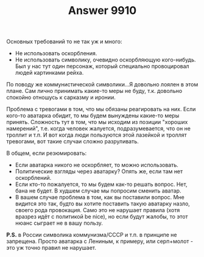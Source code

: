 ﻿---
title: "Answer 9910"
se.owner.user_id: 15479
se.owner.display_name: "Suvitruf says Reinstate Monica"
se.owner.link: "https://ru.meta.stackoverflow.com/users/15479/suvitruf-says-reinstate-monica"
se.answer_id: 9910
se.question_id: 9908
se.post_type: answer
se.score: 20
se.is_accepted: True
---
<p>Основных требований то не так уж и много:</p>

<ul>
<li>Не использовать оскорбления.</li>
<li>Не использовать символику, очевидно оскорбляющую кого-нибудь. Был у нас тут один персонаж, который специально провоцировал людей картинками рейха.</li>
</ul>

<p>По поводу же коммунистической символики...Я довольно лоялен в этом плане. Сам лично принимать какие-то меры не буду, т.к. довольно спокойно отношусь к сарказму и иронии. </p>

<p>Проблема с тревогами в том, что мы обязаны реагировать на них. Если кого-то аватарка обидит, то мы будем вынуждены какие-то меры принять. Сложность тут в том, что мы исходим из позиции "хороших намерений", т.е. когда человек жалуется, подразумевается, что он не троллит и т.п. И вот когда люди пользуются этой лазейкой и троллят тревогами, вот такие случаи сложно разруливать.</p>

<p>В общем, если резюмировать:</p>

<ul>
<li>Если аватарка никого не оскорбляет, то можно использовать.</li>
<li>Политические взгляды через аватарку? Опять же, если там нет оскорблений.</li>
<li>Если кто-то пожалуется, то мы будем как-то решать вопрос. Нет, бана не будет. В худшем случае мы попросим сменить аватар.</li>
<li>В вашем случае проблема в том, как вы поставили вопрос. Мне видится это так, будто вы хотите поставить такую аватарку назло, своего рода провокация. Само это не нарушает правила (хотя вразрез идёт с политикой be nice), но если будут жалобы, то этот нюанс сыграет не в вашу пользу.</li>
</ul>

<p><strong>P.S.</strong> в России символика коммунизма/СССР и т.п. в принципе не запрещена. Просто аватарка с Лениным, к примеру, или серп+молот - это уж точно правил не нарушает.</p>
